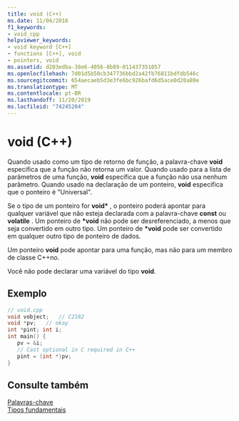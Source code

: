 ```yaml
---
title: void (C++)
ms.date: 11/04/2016
f1_keywords:
- void_cpp
helpviewer_keywords:
- void keyword [C++]
- functions [C++], void
- pointers, void
ms.assetid: d203edba-38e6-4056-8b89-011437351057
ms.openlocfilehash: 7d01d5b50cb347736bbd2a42fb76811bdfdb546c
ms.sourcegitcommit: 654aecaeb5d3e3fe6bc926bafd6d5ace0d20a80e
ms.translationtype: MT
ms.contentlocale: pt-BR
ms.lasthandoff: 11/20/2019
ms.locfileid: "74245204"
---
```

# <a name="void-c"></a>void (C++)

Quando usado como um tipo de retorno de função, a palavra-chave **void** especifica que a função não retorna um valor. Quando usado para a lista de parâmetros de uma função, **void** especifica que a função não usa nenhum parâmetro. Quando usado na declaração de um ponteiro, **void** especifica que o ponteiro é "Universal".

Se o tipo de um ponteiro for **void\*** , o ponteiro poderá apontar para qualquer variável que não esteja declarada com a palavra-chave **const** ou **volatile** . Um ponteiro de **\*void** não pode ser desreferenciado, a menos que seja convertido em outro tipo. Um ponteiro de **\*void** pode ser convertido em qualquer outro tipo de ponteiro de dados.

Um ponteiro **void** pode apontar para uma função, mas não para um membro de classe C++no.

Você não pode declarar uma variável do tipo **void**.

## <a name="example"></a>Exemplo

```cpp
// void.cpp
void vobject;   // C2182
void *pv;   // okay
int *pint; int i;
int main() {
   pv = &i;
   // Cast optional in C required in C++
   pint = (int *)pv;
}
```

## <a name="see-also"></a>Consulte também

[Palavras-chave](../cpp/keywords-cpp.md)<br/>
[Tipos fundamentais](../cpp/fundamental-types-cpp.md)